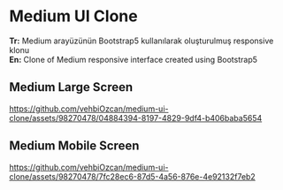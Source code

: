 <h1>Medium UI Clone</h1>
<b>Tr:</b> Medium arayüzünün Bootstrap5 kullanılarak oluşturulmuş responsive klonu<br>
<b>En:</b> Clone of Medium responsive interface created using Bootstrap5 <br>

<h2>Medium Large Screen</h2>

https://github.com/vehbiOzcan/medium-ui-clone/assets/98270478/04884394-8197-4829-9df4-b406baba5654

<h2>Medium Mobile Screen</h2>

https://github.com/vehbiOzcan/medium-ui-clone/assets/98270478/7fc28ec6-87d5-4a56-876e-4e92132f7eb2


